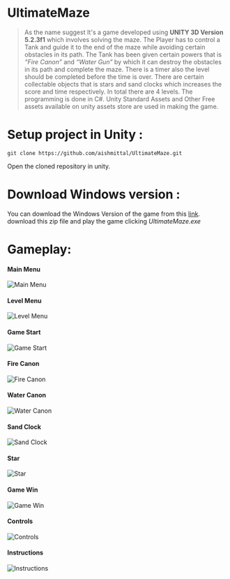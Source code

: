 # UltimateMaze

>As the name suggest It's a game developed using **UNITY 3D Version 5.2.3f1** which involves solving the maze. 
The Player has to control a Tank and guide it to the end of the maze while avoiding certain
obstacles in its path. The Tank has been given certain powers that is *“Fire Canon”* and *“Water Gun”*
by which it can destroy the obstacles in its path and complete the maze. There is a timer also the 
level should be completed before the time is over. There are certain collectable objects that
is stars and sand clocks which increases the score and time respectively. In total there are 4 levels. 
The programming is done in C#. Unity Standard Assets and Other Free assets available on unity assets 
store are used in making the game.

# Setup project in Unity :
`git clone https://github.com/aishmittal/UltimateMaze.git`

Open the cloned repository in unity.

# Download Windows version :
You can download the Windows Version of the game from this [link](https://drive.google.com/open?id=0B--VzLkl2t5kSkdKaHNpRVM4bDg).
download this zip file and play the game clicking _UltimateMaze.exe_

# Gameplay:
####  Main Menu
![Main Menu](/Screenshots/screenshot1.jpg)
####  Level Menu
![Level Menu](/Screenshots/screenshot4.jpg)
####  Game Start
![Game Start](/Screenshots/screenshot5.jpg)
####  Fire Canon
![Fire Canon](/Screenshots/screenshot6.jpg)
####  Water Canon
![Water Canon](/Screenshots/screenshot7.jpg)
####  Sand Clock 
![Sand Clock](/Screenshots/screenshot8.jpg)
####  Star
![Star](/Screenshots/screenshot9.jpg)
####  Game Win
![Game Win](/Screenshots/screenshot10.jpg)
####  Controls
![Controls](/Screenshots/screenshot2.jpg)
####  Instructions
![Instructions](/Screenshots/screenshot3.jpg)




